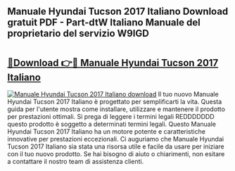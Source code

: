## Manuale Hyundai Tucson 2017 Italiano Download gratuit PDF - Part-dtW Italiano Manuale del proprietario del servizio W9lGD

# <h2><a href="http://dfgrheb.blite.top/?on=Manuale+Hyundai+Tucson+2017+Italiano">🔗Download 👉🔴 Manuale Hyundai Tucson 2017 Italiano</a></h2>

[![Manuale Hyundai Tucson 2017 Italiano download](https://i.imgur.com/lujVjoI.png)](http://dfgrheb.blite.top/?on=Manuale+Hyundai+Tucson+2017+Italiano)
Il tuo nuovo Manuale Hyundai Tucson 2017 Italiano è progettato per semplificarti la vita. Questa guida per l'utente mostra come installare, utilizzare e mantenere il prodotto per prestazioni ottimali. Si prega di leggere i termini legali REDDDDDDD questo prodotto è soggetto a determinati termini legali. Questo Manuale Hyundai Tucson 2017 Italiano ha un motore potente e caratteristiche innovative per prestazioni eccezionali. Ci auguriamo che Manuale Hyundai Tucson 2017 Italiano sia stata una risorsa utile e facile da usare per iniziare con il tuo nuovo prodotto. Se hai bisogno di aiuto o chiarimenti, non esitare a contattare il nostro team di assistenza clienti.
